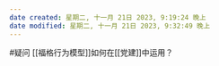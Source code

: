 ```yaml
---
date created: 星期二, 十一月 21日 2023, 9:19:24 晚上
date modified: 星期二, 十一月 21日 2023, 9:32:49 晚上
---
```

#疑问
[[福格行为模型]]如何在[[党建]]中运用？
	
